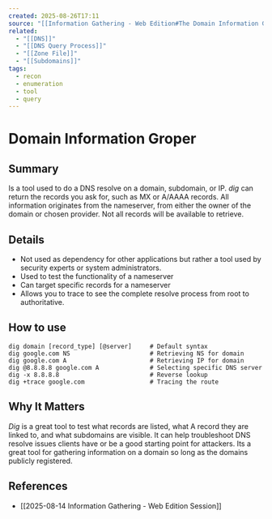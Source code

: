 ```yaml
---
created: 2025-08-26T17:11
source: "[[Information Gathering - Web Edition#The Domain Information Groper]]"
related:
  - "[[DNS]]"
  - "[[DNS Query Process]]"
  - "[[Zone File]]"
  - "[[Subdomains]]"
tags:
  - recon
  - enumeration
  - tool
  - query
---
```

# Domain Information Groper

## Summary
Is a tool used to do a DNS resolve on a domain, subdomain, or IP. *dig* can return the records you ask for, such as MX or A/AAAA records. All information originates from the nameserver, from either the owner of the domain or chosen provider. Not all records will be available to retrieve.
## Details
- Not used as dependency for other applications but rather a tool used by security experts or system administrators.
- Used to test the functionality of a nameserver
- Can target specific records for a nameserver
- Allows you to trace to see the complete resolve process from root to authoritative.
## How to use
```
dig domain [record_type] [@server]     # Default syntax
dig google.com NS                      # Retrieving NS for domain
dig google.com A                       # Retrieving IP for domain
dig @8.8.8.8 google.com A              # Selecting specific DNS server
dig -x 8.8.8.8                         # Reverse lookup
dig +trace google.com                  # Tracing the route
```

## Why It Matters
*Dig* is a great tool to test what records are listed, what A record they are linked to, and what subdomains are visible. It can help troubleshoot DNS resolve issues clients have or be a good starting point for attackers. Its a great tool for gathering information on a domain so long as the domains publicly registered.

## References
- [[2025-08-14 Information Gathering - Web Edition Session]]
